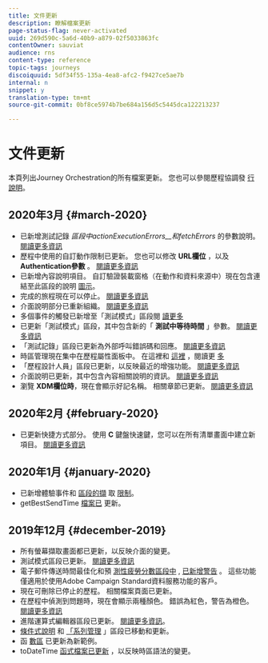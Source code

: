 ```yaml
---
title: 文件更新
description: 瞭解檔案更新
page-status-flag: never-activated
uuid: 269d590c-5a6d-40b9-a879-02f5033863fc
contentOwner: sauviat
audience: rns
content-type: reference
topic-tags: journeys
discoiquuid: 5df34f55-135a-4ea8-afc2-f9427ce5ae7b
internal: n
snippet: y
translation-type: tm+mt
source-git-commit: 0bf8ce5974b7be684a156d5c5445dca122213237

---
```



# 文件更新

本頁列出Journey Orchestration的所有檔案更新。
您也可以參閱歷程協調發 [行說明](../release-notes/release-notes.md)。

## 2020年3月 {#march-2020}

* 已新增測試記錄 _區段中actionExecutionErrors__和fetchErrors_ 的參數說明。 [閱讀更多資訊](../building-journeys/testing-the-journey.md#viewing_logs)
* 歷程中使用的自訂動作限制已更新。 您也可以修改 **URL欄位** ，以及 **Authentication參數** 。 [閱讀更多資訊](../action/about-custom-action-configuration.md)
* 已新增內容說明項目。 自訂驗證裝載窗格（在動作和資料來源中）現在包含連結至此區段的說明 [圖示](../datasource/external-data-sources.md#section_wjp_nl5_nhb)。
* 完成的旅程現在可以停止。 [閱讀更多資訊](../building-journeys/using-the-journey-designer.md)
* 介面說明部分已重新組織。 [閱讀更多資訊](../about/user-interface.md)
* 多個事件的觸發已新增至「測試模式」區段閱 [讀更多](../building-journeys/testing-the-journey.md#firing_events)
* 已更新「測試模式」區段，其中包含新的「 **測試中等待時間** 」參數。 [閱讀更多資訊](../building-journeys/testing-the-journey.md)
* 「測試記錄」區段已更新為外部呼叫錯誤碼和回應。 [閱讀更多資訊](../building-journeys/testing-the-journey.md#viewing_logs)
* 時區管理現在集中在歷程屬性面板中。 在這裡和 [這裡](../building-journeys/changing-properties.md#timezone) ，閱讀更 [多](../building-journeys/timezone-management.md)
* 「歷程設計人員」區段已更新，以反映最近的增強功能。 [閱讀更多資訊](../building-journeys/using-the-journey-designer.md)
* 介面說明已更新，其中包含內容相關說明的資訊。 [閱讀更多資訊](../about/user-interface.md#section_ksq_zr1_ffb)
* 瀏覽 **XDM欄位時**，現在會顯示好記名稱。 相關章節已更新。 [閱讀更多資訊](../about/user-interface.md#friendly-names-display)


## 2020年2月 {#february-2020}

* 已更新快捷方式部分。 使用 **C** 鍵盤快速鍵，您可以在所有清單畫面中建立新項目。 [閱讀更多資訊](../about/user-interface.md#section_ksq_zr1_ffb)

## 2020年1月 {#january-2020}

* 已新增體驗事件和 [區段的擷](../datasource/adobe-experience-platform-data-source.md) 取 [限制](../functions/functioninsegment.md)。
* getBestSendTime [檔案已](../functions/functiongetbestsendtime.md) 更新。

## 2019年12月 {#december-2019}

* 所有螢幕擷取畫面都已更新，以反映介面的變更。
* 測試模式區段已更新。 [閱讀更多資訊](../building-journeys/testing-the-journey.md)
* 電子郵件傳送時間最佳化和預 [測性疲勞分數區段中](../building-journeys/wait-activity.md) , [已新增警告](../usecase/leveraging-fatigue-scores.md) 。 這些功能僅適用於使用Adobe Campaign Standard資料服務功能的客戶。
* 現在可刪除已停止的歷程。 相關檔案頁面已更新。
* 在歷程中偵測到問題時，現在會顯示兩種顏色。 錯誤為紅色，警告為橙色。 [閱讀更多資訊](../about/troubleshooting.md)
* 進階運算式編輯器區段已更新。 [閱讀更多資訊](../expression/expressionadvanced.md)。
* [條件式說明](../expression/conditional-instruction.md) 和 [「系列管理](../expression/collection-management-functions.md) 」區段已移動和更新。
* 函 [數區](../expression/functions.md) 已更新為新範例。
* toDateTime [函式檔案已更新](../functions/functiontodatetime.md) ，以反映時區語法的變更。

